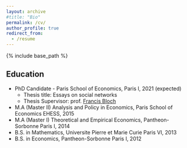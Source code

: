 ```yaml
---
layout: archive
#title: "Bio"
permalink: /cv/
author_profile: true
redirect_from:
  - /resume
---
```


{% include base_path %}

Education
---

* PhD Candidate - Paris School of Economics, Paris I, 2021 (expected)
  * Thesis title: Essays on social networks 
  * Thesis Supervisor: prof. [Francis Bloch](https://www.sites.google.com/site/francisbloch1/)
* M.A (Master II) Analysis and Policy in Economics, Paris School of Economics EHESS, 2015
* M.A (Master I) Theoretical and Empirical Economics, Pantheon-Sorbonne Paris I, 2014
* B.S. in Mathematics, Universite Pierre et Marie Curie Paris VI, 2013
* B.S. in Economics, Pantheon-Sorbonne Paris I, 2012

  
  
